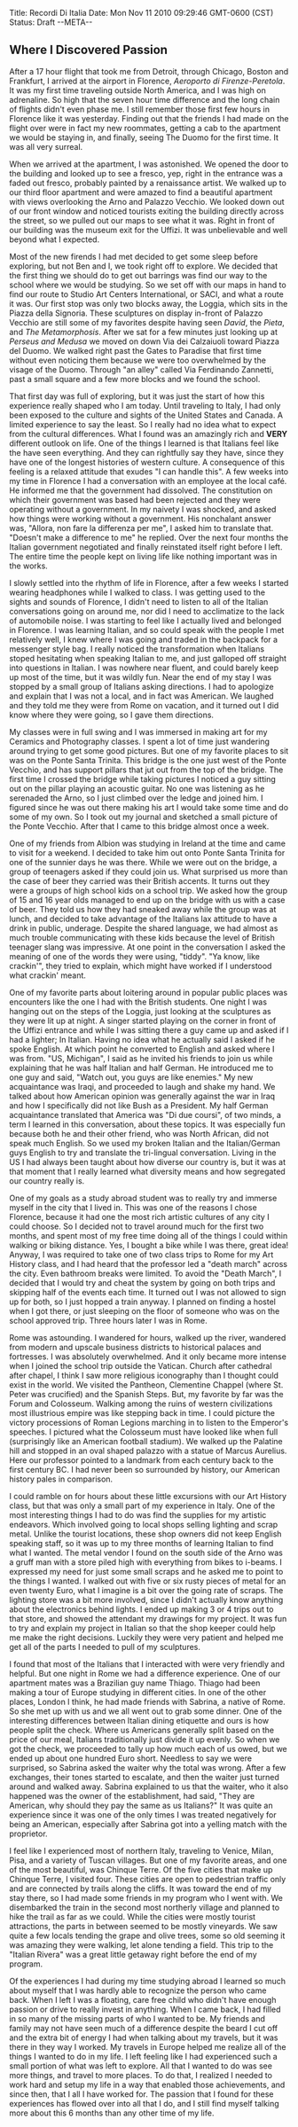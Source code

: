 Title: Recordi Di Italia
Date: Mon Nov 11 2010 09:29:46 GMT-0600 (CST)
Status: Draft
--META--

## Where I Discovered Passion

After a 17 hour flight that took me from Detroit, through Chicago, Boston and Frankfurt, I arrived at the airport in Florence, *Aeroporto di Firenze-Peretola*.  It was my first time traveling outside North America, and I was high on adrenaline.  So high that the seven hour time difference and the long chain of flights didn't even phase me.  I still remember those first few hours in Florence like it was yesterday.  Finding out that the friends I had made on the flight over were in fact my new roommates, getting a cab to the apartment we would be staying in, and finally, seeing The Duomo for the first time.  It was all very surreal.

When we arrived at the apartment, I was astonished.  We opened the door to the building and looked up to see a fresco, yep, right in the entrance was a faded out fresco, probably painted by a renaissance artist.  We walked up to our third floor apartment and were amazed to find a beautiful apartment with views overlooking the Arno and Palazzo Vecchio.  We looked down out of our front window and noticed tourists exiting the building directly across the street, so we pulled out our maps to see what it was.  Right in front of our building was the museum exit for the Uffizi.  It was unbelievable and well beyond what I expected.

Most of the new firends I had met decided to get some sleep before exploring, but not Ben and I, we took right off to explore.  We decided that the first thing we should do to get out barrings was find our way to the school where we would be studying.  So we set off with our maps in hand to find our route to Studio Art Centers International, or SACI, and what a route it was.  Our first stop was only two blocks away, the Loggia, which sits in the Piazza della Signoria.  These sculptures on display in-front of Palazzo Vecchio are still some of my favorites despite having seen *David*, the *Pieta*, and *The Metamorphosis*.  After we sat for a few minutes just looking up at *Perseus and Medusa* we moved on down Via dei Calzaiuoli toward Piazza del Duomo.  We walked right past the Gates to Paradise that first time without even noticing them because we were too overwhelmed by the visage of the Duomo.  Through "an alley" called Via Ferdinando Zannetti, past a small square and a few more blocks and we found the school.

That first day was full of exploring, but it was just the start of how this experience really shaped who I am today.  Until traveling to Italy, I had only been exposed to the culture and sights of the United States and Canada.  A limited experience to say the least.  So I really had no idea what to expect from the cultural differences.  What I found was an amazingly rich and **VERY** different outlook on life.  One of the things I learned is that Italians feel like the have seen everything.  And they can rightfully say they have, since they have one of the longest histories of western culture.  A consequence of this feeling is a relaxed attitude that exudes "I can handle this".  A few weeks into my time in Florence I had a conversation with an employee at the local café.  He informed me that the government had dissolved.  The constitution on which their government was based had been rejected and they were operating without a government.  In my naivety I was shocked, and asked how things were working without a government.  His nonchalant answer was, "Allora, non fare la differenza per me", I asked him to translate that.  "Doesn't make a difference to me" he replied.  Over the next four months the Italian government negotiated and finally reinstated itself right before I left.  The entire time the people kept on living life like nothing important was in the works.

I slowly settled into the rhythm of life in Florence, after a few weeks I started wearing headphones while I walked to class.  I was getting used to the sights and sounds of Florence, I didn't need to listen to all of the Italian conversations going on around me, nor did I need to acclimatize to the lack of automobile noise.  I was starting to feel like I actually lived and belonged in Florence.  I was learning Italian, and so could speak with the people I met relatively well, I knew where I was going and traded in the backpack for a messenger style bag.  I really noticed the transformation when Italians stoped hesitating when speaking Italian to me, and just galloped off straight into questions in Italian.  I was nowhere near fluent, and could barely keep up most of the time, but it was wildly fun.  Near the end of my stay I was stopped by a small group of Italians asking directions.  I had to apologize and explain that I was not a local, and in fact was American.  We laughed and they told me they were from Rome on vacation, and it turned out I did know where they were going, so I gave them directions.  

My classes were in full swing and I was immersed in making art for my Ceramics and Photography classes.  I spent a lot of time just wandering around trying to get some good pictures.  But one of my favorite places to sit was on the Ponte Santa Trinita.  This bridge is the one just west of the Ponte Vecchio, and has support pillars that jut out from the top of the bridge.  The first time I crossed the bridge while taking pictures I noticed a guy sitting out on the pillar playing an acoustic guitar.  No one was listening as he serenaded the Arno, so I just climbed over the ledge and joined him.  I figured since he was out there making his art I would take some time and do some of my own.  So I took out my journal and sketched a small picture of the Ponte Vecchio.  After that I came to this bridge almost once a week. 

One of my friends from Albion was studying in Ireland at the time and came to visit for a weekend.  I decided to take him out onto Ponte Santa Trinita for one of the sunnier days he was there.  While we were out on the bridge, a group of teenagers asked if they could join us.  What surprised us more than the case of beer they carried was their British accents.  It turns out they were a groups of high school kids on a school trip.  We asked how the group of 15 and 16 year olds managed to end up on the bridge with us with a case of beer.  They told us how they had sneaked away while the group was at lunch, and decided to take advantage of the Italians lax attitude to have a drink in public, underage.  Despite the shared language, we had almost as much trouble communicating with these kids because the level of British teenager slang was impressive.  At one point in the conversation I asked the meaning of one of the words they were using, "tiddy".  "Ya know, like crackin'", they tried to explain, which might have worked if I understood what crackin' meant.

One of my favorite parts about loitering around in popular public places was encounters like the one I had with the British students.  One night I was hanging out on the steps of the Loggia, just looking at the sculptures as they were lit up at night.  A singer started playing on the corner in front of the Uffizi entrance and while I was sitting there a guy came up and asked if I had a lighter; In Italian.  Having no idea what he actually said I asked if he spoke English.  At which point he converted to English and asked where I was from.  "US, Michigan", I said as he invited his friends to join us while explaining that he was half Italian and half German.  He introduced me to one guy and said, "Watch out, you guys are like enemies."  My new acquaintance was Iraqi, and proceeded to laugh and shake my hand.  We talked about how American opinion was generally against the war in Iraq and how I specifically did not like Bush as a President.  My half German acquaintance translated that America was "Di due coursi", of two minds, a term I learned in this conversation, about these topics.  It was especially fun because both he and their other friend, who was North African, did not speak much English.  So we used my broken Italian and the Italian/German guys English to try and translate the tri-lingual conversation.  Living in the US I had always been taught about how diverse our country is, but it was at that moment that I really learned what diversity means and how segregated our country really is.

One of my goals as a study abroad student was to really try and immerse myself in the city that I lived in.  This was one of the reasons I chose Florence, because it had one the most rich artistic cultures of any city I could choose.  So I decided not to travel around much for the first two months, and spent most of my free time doing all of the things I could within walking or biking distance.  Yes, I bought a bike while I was there, great idea!  Anyway, I was required to take one of two class trips to Rome for my Art History class, and I had heard that the professor led a "death march" across the city.  Even bathroom breaks were limited.  To avoid the "Death March", I decided that I would try and cheat the system by going on both trips and skipping half of the events each time.  It turned out I was not allowed to sign up for both, so I just hopped a train anyway.  I planned on finding a hostel when I got there, or just sleeping on the floor of someone who was on the school approved trip.  Three hours later I was in Rome.

Rome was astounding.  I wandered for hours, walked up the river, wandered from modern and upscale business districts to historical palaces and fortresses.  I was absolutely overwhelmed.  And it only became more intense when I joined the school trip outside the Vatican.  Church after cathedral after chapel, I think I saw more religious iconography than I thought could exist in the world.  We visited the Pantheon, Clementine Chappel (where St. Peter was crucified) and the Spanish Steps.  But, my favorite by far was the Forum and Colosseum.  Walking among the ruins of western civilizations most illustrious empire was like stepping back in time.  I could picture the victory processions of Roman Legions marching in to listen to the Emperor's speeches.  I pictured what the Colosseum must have looked like when full (surprisingly like an American football stadium).  We walked up the Palatine hill and stopped in an oval shaped palazzo with a statue of Marcus Aurelius.  Here our professor pointed to a landmark from each century back to the first century BC.  I had never been so surrounded by history, our American history pales in comparison.

I could ramble on for hours about these little excursions with our Art History class, but that was only a small part of my experience in Italy.  One of the most interesting things I had to do was find the supplies for my artistic endeavors.  Which involved going to local shops selling lighting and scrap metal.  Unlike the tourist locations, these shop owners did not keep English speaking staff, so it was up to my three months of learning Italian to find what I wanted.  The metal vendor I found on the south side of the Arno was a gruff man with a store piled high with everything from bikes to i-beams.  I expressed my need for just some small scraps and he asked me to point to the things I wanted.  I walked out with five or six rusty pieces of metal for an even twenty Euro, what I imagine is a bit over the going rate of scraps.  The lighting store was a bit more involved, since I didn't actually know anything about the electronics behind lights.  I ended up making 3 or 4 trips out to that store, and showed the attendant my drawings for my project.  It was fun to try and explain my project in Italian so that the shop keeper could help me make the right decisions.  Luckily they were very patient and helped me get all of the parts I needed to pull of my sculptures.

I found that most of the Italians that I interacted with were very friendly and helpful.  But one night in Rome we had a difference experience.  One of our apartment mates was a Brazilian guy name Thiago.  Thiago had been making a tour of Europe studying in different cities.  In one of the other places, London I think, he had made friends with Sabrina, a native of Rome.  So she met up with us and we all went out to grab some dinner.  One of the interesting differences between Italian dining etiquette and ours is how people split the check.  Where us Americans generally split based on the price of our meal, Italians traditionally just divide it up evenly.  So when we got the check, we proceeded to tally up how much each of us owed, but we ended up about one hundred Euro short.  Needless to say we were surprised, so Sabrina asked the waiter why the total was wrong.  After a few exchanges, their tones started to escalate, and then the waiter just turned around and walked away.  Sabrina explained to us that the waiter, who it also happened was the owner of the establishment, had said, "They are American, why should they pay the same as us Italians?"  It was quite an experience since it was one of the only times I was treated negatively for being an American, especially after Sabrina got into a yelling match with the proprietor.

I feel like I experienced most of northern Italy, traveling to Venice, Milan, Pisa, and a variety of Tuscan villages.  But one of my favorite areas, and one of the most beautiful, was Chinque Terre.  Of the five cities that make up Chinque Terre, I visited four.  These cities are open to pedestrian traffic only and are connected by trails along the cliffs.  It was toward the end of my stay there, so I had made some friends in my program who I went with.  We disembarked the train in the second most northerly village and planned to hike the trail as far as we could.  While the cities were mostly tourist attractions, the parts in between seemed to be mostly vineyards.  We saw quite a few locals tending the grape and olive trees, some so old seeming it was amazing they were walking, let alone tending a field.  This trip to the "Italian Rivera" was a great little getaway right before the end of my program.

Of the experiences I had during my time studying abroad I learned so much about myself that I was hardly able to recognize the person who came back.  When I left I was a floating, care free child who didn't have enough passion or drive to really invest in anything.  When I came back, I had filled in so many of the missing parts of who I wanted to be.  My friends and family may not have seen much of a difference despite the beard I cut off and the extra bit of energy I had when talking about my travels, but it was there in they way I worked.  My travels in Europe helped me realize all of the things I wanted to do in my life.  I left feeling like I had experienced such a small portion of what was left to explore.  All that I wanted to do was see more things, and travel to more places.  To do that, I realized I needed to work hard and setup my life in a way that enabled those achievements, and since then, that I all I have worked for.  The passion that I found for these experiences has flowed over into all that I do, and I still find myself talking more about this 6 months than any other time of my life.  









